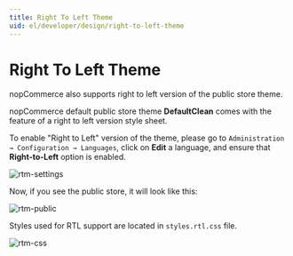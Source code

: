 ```yaml
---
title: Right To Left Theme
uid: el/developer/design/right-to-left-theme
---
```


# Right To Left Theme

nopCommerce also supports right to left version of the public store theme.

nopCommerce default public store theme **DefaultClean** comes with the feature of a right to left version style sheet.

To enable "Right to Left" version of the theme, please go to `Administration → Configuration → Languages`, click on **Edit** a language, and ensure that **Right-to-Left** option is enabled.

![rtm-settings](_static/right-to-left-theme/rtm-settings.png)

Now, if you see the public store, it will look like this:

![rtm-public](_static/right-to-left-theme/rtm-public.jpg)

Styles used for RTL support are located in `styles.rtl.css` file.

![rtm-css](_static/right-to-left-theme/rtm-css.jpg)